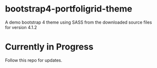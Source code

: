 # bootstrap4-portfoligrid-theme

A demo bootstrap 4 theme using SASS from the downloaded source files for version 4.1.2

# Currently in Progress

Follow this repo for updates.